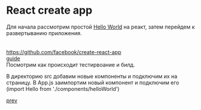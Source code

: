 <h1>React create app</h1>

<div>
Для начала рассмотрим простой <a href="./../../../React/01/app.html">Hello World</a> на реакт, затем перейдем к развертыванию приложения.
</div>

<br/>
<br/>

<div>
<a href="https://github.com/facebook/create-react-app">https://github.com/facebook/create-react-app</a>
<br/>
<a href="https://github.com/facebook/create-react-app#user-content-user-guide">guide</a>

<br/>

<div>
Посмотрим как происходит тестирвоание и билд.

<br/>

В директорию src добавим новые компоненты и подключим их на страницу.
В App.js заимпортим новый компонент и подключим его (import Hello from './components/helloWorld')
</div>

</div>

<a href="06.md">prev</a>